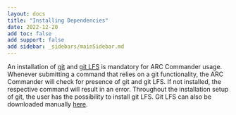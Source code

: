 ```yaml
---
layout: docs
title: "Installing Dependencies"
date: 2022-12-20
add toc: false
add support: false
add sidebar: _sidebars/mainSidebar.md
---
```


An installation of [git](https://git-scm.com/downloads) and [git LFS](https://git-lfs.github.com/) is mandatory for ARC Commander usage. Whenever submitting a command that relies on a git functionality, the ARC Commander will check for presence of git and git LFS. If not installed, the respective command will result in an error. Throughout the installation setup of git, the user has the possibility to install git LFS. Git LFS can also be downloaded manually [here](https://git-lfs.github.com/).
